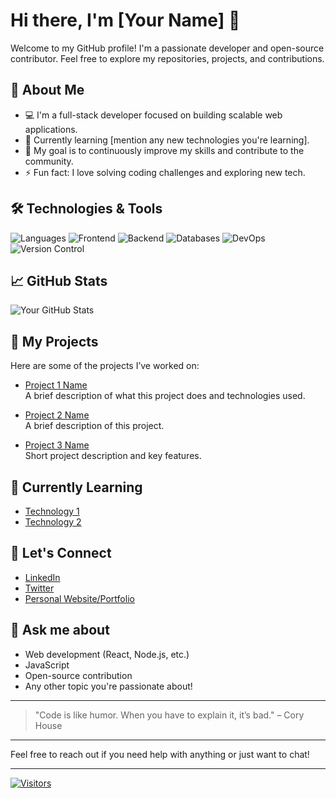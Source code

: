 <!--
 <p>
  <a href="https://skillicons.dev">
    <img src="https://skillicons.dev/icons?i=html,css,js,react,ts,bootstrap,php,java,py,mysql,mongodb,nextjs,nodejs,express,npm,vite,git,bash,powershell&theme=dark" />
  </a>
    <img src="https://skillicons.dev/icons?i=htmx,sass,jest,jquery,bun&theme=dark" />
  </a>
</p>

[![We-Love-javascript](https://img.shields.io/badge/Made%20with-JavaScript-1f425f.svg)](https://www.javascript.com)
[![Npm package version](https://badgen.net/npm/v/express)](https://npmjs.com/package/express)
[![GitHub release](https://img.shields.io/github/release/Naereen/StrapDown.js.svg)](https://GitHub.com/Naereen/StrapDown.js/releases/)

[![GitHub commits](https://img.shields.io/github/commits-since/YamaiKaguya/StrapDown.js/v1.0.0.svg)](https://GitHub.com/YamaiKaguya/StrapDown.js/commit/)

[![YamaiKaguya's github stats](https://github-readme-stats.vercel.app/api?username=YamaiKaguya&theme=blue-green)](https://github.com/YamaiKaguya/github-readme-stats)

[![YamaiKaguya's top languages](https://github-readme-stats.vercel.app/api/top-langs/?username=YamaiKaguya&theme=blue-green)](https://github.com/anuraghazra/github-readme-stats)
[![Naereen's github activity graph](https://github-readme-activity-graph.vercel.app/graph?username=YamaiKaguya&bg_color=0d0e12&color=1c81ce&line=0f1129&point=079ae4&area=true&hide_border=true)](https://github.com/ashutosh00710/github-readme-activity-graph)
-->	
# Hi there, I'm [Your Name] 👋

Welcome to my GitHub profile! I'm a passionate developer and open-source contributor. Feel free to explore my repositories, projects, and contributions.

## 🚀 About Me
- 💻 I'm a full-stack developer focused on building scalable web applications.
- 🌱 Currently learning [mention any new technologies you're learning].
- 🎯 My goal is to continuously improve my skills and contribute to the community.
- ⚡ Fun fact: I love solving coding challenges and exploring new tech.

## 🛠️ Technologies & Tools

![Languages](https://img.shields.io/badge/Technologies-JavaScript-blue?logo=javascript)
![Frontend](https://img.shields.io/badge/Frontend-React-blue?logo=react)
![Backend](https://img.shields.io/badge/Backend-Node.js-green?logo=node.js)
![Databases](https://img.shields.io/badge/Databases-Sql-blue?logo=MySql)
![DevOps](https://img.shields.io/badge/DevOps-Docker-blue?logo=docker)
![Version Control](https://img.shields.io/badge/Version%20Control-Git-orange?logo=git)

## 📈 GitHub Stats

![Your GitHub Stats](https://github-readme-stats.vercel.app/api?username=YamaiKaguya&show_icons=true&hide_title=true&count_private=true&hide=prs&theme=radical)

## 📂 My Projects

Here are some of the projects I’ve worked on:

- [Project 1 Name](https://github.com/YamaiKaguya/project1)  
  A brief description of what this project does and technologies used.

- [Project 2 Name](https://github.com/YamaiKaguya/project2)  
  A brief description of this project.

- [Project 3 Name](https://github.com/YamaiKaguya/project3)  
  Short project description and key features.

## 🌱 Currently Learning

- [Technology 1](https://link-to-resource.com)
- [Technology 2](https://link-to-resource.com)

## 🤝 Let's Connect

- [LinkedIn](https://www.linkedin.com/in/yourlinkedin)
- [Twitter](https://twitter.com/yourhandle)
- [Personal Website/Portfolio](https://yourportfolio.com)

## 💬 Ask me about

- Web development (React, Node.js, etc.)
- JavaScript
- Open-source contribution
- Any other topic you're passionate about!

---

> "Code is like humor. When you have to explain it, it’s bad." – Cory House

---

Feel free to reach out if you need help with anything or just want to chat!

---

<!-- If you'd like to use a custom badge, you can do so with the following markdown -->
[![Visitors](https://visitor-badge.glitch.me/badge?page_id=yourusername.profile)](https://github.com/yourusername)




